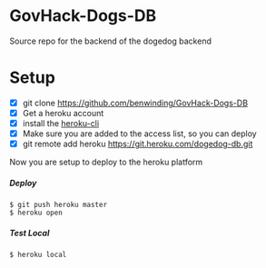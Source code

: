 # GovHack-Dogs-DB
Source repo for the backend of the dogedog backend

# Setup
 - [x] git clone https://github.com/benwinding/GovHack-Dogs-DB
 - [x] Get a heroku account
 - [x] install the [heroku-cli](https://devcenter.heroku.com/articles/heroku-cli#download-and-install)
 - [x] Make sure you are added to the access list, so you can deploy
 - [x] git remote add heroku https://git.heroku.com/dogedog-db.git
 
Now you are setup to deploy to the heroku platform

##### Deploy
    $ git push heroku master
    $ heroku open
    
##### Test Local
    $ heroku local
    
